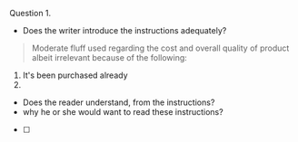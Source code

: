 Question 1. 
- Does the writer introduce the instructions adequately?
> Moderate fluff used regarding the cost and overall quality of product albeit irrelevant because of the following:
1. It's been purchased already
2. 
- Does the reader understand, from the instructions?
- why he or she would want to read these instructions?

- [ ] 
<!--stackedit_data:
eyJoaXN0b3J5IjpbMjc0Mjk2MDk4XX0=
-->